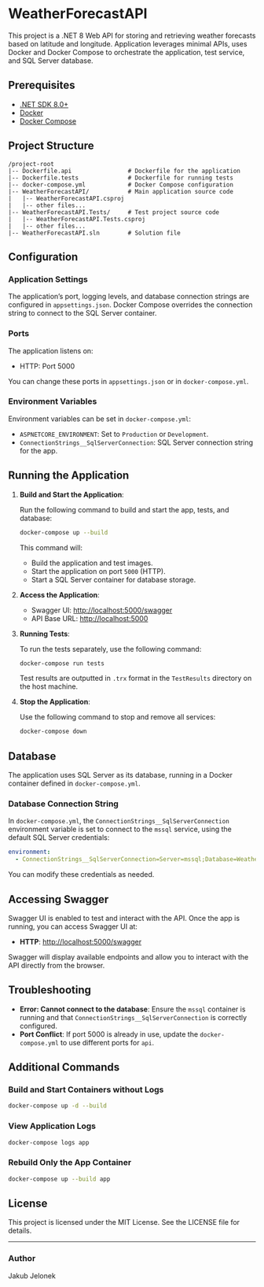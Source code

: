 # WeatherForecastAPI

This project is a .NET 8 Web API for storing and retrieving weather forecasts based on latitude and longitude. Application leverages minimal APIs, uses Docker and Docker Compose to orchestrate the application, test service, and SQL Server database.

## Prerequisites

- [.NET SDK 8.0+](https://dotnet.microsoft.com/download)
- [Docker](https://www.docker.com/get-started)
- [Docker Compose](https://docs.docker.com/compose/)

## Project Structure

```
/project-root
|-- Dockerfile.api                # Dockerfile for the application
|-- Dockerfile.tests              # Dockerfile for running tests
|-- docker-compose.yml            # Docker Compose configuration
|-- WeatherForecastAPI/           # Main application source code
|	|-- WeatherForecastAPI.csproj
|	|-- other files...
|-- WeatherForecastAPI.Tests/     # Test project source code
|	|-- WeatherForecastAPI.Tests.csproj
|	|-- other files...
|-- WeatherForecastAPI.sln        # Solution file
```

## Configuration

### Application Settings

The application’s port, logging levels, and database connection strings are configured in `appsettings.json`. Docker Compose overrides the connection string to connect to the SQL Server container.

### Ports

The application listens on:

- HTTP: Port 5000

You can change these ports in `appsettings.json` or in `docker-compose.yml`.

### Environment Variables

Environment variables can be set in `docker-compose.yml`:

- `ASPNETCORE_ENVIRONMENT`: Set to `Production` or `Development`.
- `ConnectionStrings__SqlServerConnection`: SQL Server connection string for the app.

## Running the Application

1. **Build and Start the Application**:

   Run the following command to build and start the app, tests, and database:

   ```bash
   docker-compose up --build
   ```

   This command will:

   - Build the application and test images.
   - Start the application on port `5000` (HTTP).
   - Start a SQL Server container for database storage.

2. **Access the Application**:

   - Swagger UI: [http://localhost:5000/swagger](http://localhost:5000/swagger)
   - API Base URL: [http://localhost:5000](http://localhost:5000)

3. **Running Tests**:

   To run the tests separately, use the following command:

   ```bash
   docker-compose run tests
   ```

   Test results are outputted in `.trx` format in the `TestResults` directory on the host machine.

4. **Stop the Application**:

   Use the following command to stop and remove all services:

   ```bash
   docker-compose down
   ```

## Database

The application uses SQL Server as its database, running in a Docker container defined in `docker-compose.yml`.

### Database Connection String

In `docker-compose.yml`, the `ConnectionStrings__SqlServerConnection` environment variable is set to connect to the `mssql` service, using the default SQL Server credentials:

```yaml
environment:
  - ConnectionStrings__SqlServerConnection=Server=mssql;Database=WeatherForecastDb;User Id=sa;Password=DEUQN-PvR-YB9lDGtaKElA;
```

You can modify these credentials as needed.

## Accessing Swagger

Swagger UI is enabled to test and interact with the API. Once the app is running, you can access Swagger UI at:

- **HTTP**: [http://localhost:5000/swagger](http://localhost:5000/swagger)

Swagger will display available endpoints and allow you to interact with the API directly from the browser.

## Troubleshooting

- **Error: Cannot connect to the database**:
  Ensure the `mssql` container is running and that `ConnectionStrings__SqlServerConnection` is correctly configured.
- **Port Conflict**:
  If port 5000 is already in use, update the `docker-compose.yml` to use different ports for `api`.

## Additional Commands

### Build and Start Containers without Logs

```bash
docker-compose up -d --build
```

### View Application Logs

```bash
docker-compose logs app
```

### Rebuild Only the App Container

```bash
docker-compose up --build app
```

## License

This project is licensed under the MIT License. See the LICENSE file for details.

---

### Author

Jakub Jelonek

